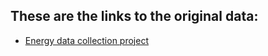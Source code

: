 ## These are the links to the original data:

- [Energy data collection project](https://drive.google.com/drive/folders/0BydOIi7F1WJYb21wYVdIRGNCbTg?usp=sharing)
